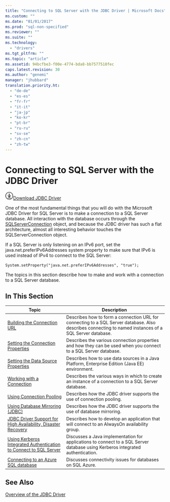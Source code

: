 ```yaml
---
title: "Connecting to SQL Server with the JDBC Driver | Microsoft Docs"
ms.custom: ""
ms.date: "01/01/2017"
ms.prod: "sql-non-specified"
ms.reviewer: ""
ms.suite: ""
ms.technology: 
  - "drivers"
ms.tgt_pltfrm: ""
ms.topic: "article"
ms.assetid: 94bcfbe3-f00e-4774-bda8-bb7577518fec
caps.latest.revision: 30
ms.author: "genemi"
manager: "jhubbard"
translation.priority.ht: 
  - "de-de"
  - "es-es"
  - "fr-fr"
  - "it-it"
  - "ja-jp"
  - "ko-kr"
  - "pt-br"
  - "ru-ru"
  - "sv-se"
  - "zh-cn"
  - "zh-tw"
---
```

# Connecting to SQL Server with the JDBC Driver
![Download](../../ssdt/media/download.png)[Download JDBC Driver](http://go.microsoft.com/fwlink/?LinkId=245496)

  One of the most fundamental things that you will do with the Microsoft JDBC Driver for SQL Server is to make a connection to a SQL Server database. All interaction with the database occurs through the [SQLServerConnection](../../connect/jdbc/reference/sqlserverconnection-class.md) object, and because the JDBC driver has such a flat architecture, almost all interesting behavior touches the SQLServerConnection object.  
  
 If a SQL Server is only listening on an IPv6 port, set the java.net.preferIPv6Addresses system property to make sure that IPv6 is used instead of IPv4 to connect to the SQL Server:  
  
```  
System.setProperty("java.net.preferIPv6Addresses", "true");  
```  
  
 The topics in this section describe how to make and work with a connection to a SQL Server database.  
  
## In This Section  
  
|Topic|Description|  
|-----------|-----------------|  
|[Building the Connection URL](../../connect/jdbc/building-the-connection-url.md)|Describes how to form a connection URL for connecting to a SQL Server database. Also describes connecting to named instances of a SQL Server database.|  
|[Setting the Connection Properties](../../connect/jdbc/setting-the-connection-properties.md)|Describes the various connection properties and how they can be used when you connect to a SQL Server database.|  
|[Setting the Data Source Properties](../../connect/jdbc/setting-the-data-source-properties.md)|Describes how to use data sources in a Java Platform, Enterprise Edition (Java EE) environment.|  
|[Working with a Connection](../../connect/jdbc/working-with-a-connection.md)|Describes the various ways in which to create an instance of a connection to a SQL Server database.|  
|[Using Connection Pooling](../../connect/jdbc/using-connection-pooling.md)|Describes how the JDBC driver supports the use of connection pooling.|  
|[Using Database Mirroring &#40;JDBC&#41;](../../connect/jdbc/using-database-mirroring--jdbc-.md)|Describes how the JDBC driver supports the use of database mirroring.|  
|[JDBC Driver Support for High Availability, Disaster Recovery](../../connect/jdbc/jdbc-driver-support-for-high-availability--disaster-recovery.md)|Describes how to develop an application that will connect to an AlwaysOn  availability group.|  
|[Using Kerberos Integrated Authentication to Connect to SQL Server](../../connect/jdbc/using-kerberos-integrated-authentication-to-connect-to-sql-server.md)|Discusses a Java implementation for applications to connect to a SQL Server database using Kerberos integrated authentication.|  
|[Connecting to an Azure SQL database](../../connect/jdbc/connecting-to-an-azure-sql-database.md)|Discusses connectivity issues for databases on SQL Azure.|  
  
## See Also  
 [Overview of the JDBC Driver](../../connect/jdbc/overview-of-the-jdbc-driver.md)  
  
  